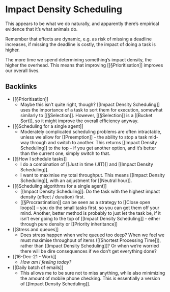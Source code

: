 # Impact Density Scheduling
This appears to be what we do naturally, and apparently there’s empirical evidence that it’s what animals do.

Remember that effects are dynamic, e.g. as risk of missing a deadline increases, if missing the deadline is costly, the impact of doing a task is higher.

The more time we spend determining something’s impact density, the higher the overhead. This means that improving [[§Prioritisation]] improves our overall lives.

## Backlinks
* [[§Prioritisation]]
	* Maybe this isn’t quite right, though? [[Impact Density Scheduling]] uses the importance of a task to sort them for execution, somewhat similarly to [[§Selection]]. However, [[§Selection]] is a [[Bucket Sort]], so it might improve the overall efficiency anyway.
* [[§Scheduling for a single agent]]
	* Moderately complicated scheduling problems are often intractable, unless we allow for [[Preemption]] - the ability to stop a task mid-way through and switch to another. This returns [[Impact Density Scheduling]] to the top – if you get another option, and it’s better than the current one, simply switch to that. 
* [[§How I schedule tasks]]
	* I do a combination of [[Just in time (JIT)]] and [[Impact Density Scheduling]].
	* I want to maximise my total throughput. This means [[Impact Density Scheduling]], with an adjustment for [[Neutral hour]]. 
* [[§Scheduling algorithms for a single agent]]
	* [[Impact Density Scheduling]]: Do the task with the highest impact density (effect / duration) first. 
	* [[§Procrastination]] can be seen as a strategy to [[Close open loops]] – you do the small tasks first, so you can get them off your mind. Another, better method is probably to just let the task be, if it isn’t ever going to the top of [[Impact Density Scheduling]] - either through pure density or [[Priority inheritance]]
* [[Stress and queues]]
	* Does stress happen when we’re queued too deep? When we feel we must maximise throughput of items ([[Shortest Processing Time]]), rather than [[Impact Density Scheduling]]? Or when we’re worried there will be dire consequences if we don’t get everything done?
* [[16-Dec-21 - Work]]
	* *How am I feeling today?*
* [[Daily batch of emails]]
	* This allows me to be sure not to miss anything, while also minimizing the amount of mobile phone checking. This is essentially a version of [[Impact Density Scheduling]].

<!-- {BearID:177D484F-EB25-4AC2-984C-03A2FCBC17EA-3179-000005520F7555FB} -->

